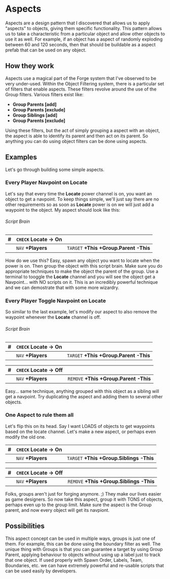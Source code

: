 # Aspects

Aspects are a design pattern that I discovered that allows us to apply "aspects"
to objects, giving them specific functionality. This pattern allows us to take
a characteristic from a particular object and allow other objects to use it as
well. For example, if an object has a aspect of randomly exploding between 60
and 120 seconds, then that should be buildable as a aspect prefab that can be
used on any object.


## How they work

Aspects use a magical part of the Forge system that I've observed to be very
under-used. Within the Object Filtering system, there is a particular set of
filters that enable aspects. These filters revolve around the use of the Group
filters. Various filters exist like:

 - **Group Parents [add]**
 - **Group Parents [exclude]**
 - **Group Siblings [add]**
 - **Group Parents [exclude]**

Using these filters, but the act of simply grouping a aspect with an object, the aspect is able to identify its parent and then act on its parent. So anything you can do using object filters can be done using aspects.


## Examples

Let's go through building some simple aspects.

### Every Player Navpoint on Locate

Let's say that every time the **Locate** power channel is on, you want an
object to get a navpoint. To keep things simple, we'll just say there are no
other requirements so as soon as **Locate** power is on we will just add a
waypoint to the object. My aspect should look like this:

###### Script Brain

| #| `CHECK` **Locate -> On**||
| ---| ---| ---|
|| `NAV` **+Players**| `TARGET` **+This +Group.Parent -This**|

How do we use this? Easy, spawn any object you want to locate when the power is
on. Then group the object with this script brain. Make sure you do appropriate
techniques to make the object the parent of the group. Use a terminal to
tooggle the **Locate** channel and you will see the object get a Navpoint...
with NO scripts on it. This is an incredibly powerful technique and we can
demostrate that with some more wizardry.


### Every Player Toggle Navpoint on Locate

So similar to the last example, let's modify our aspect to also remove the
waypoint whenever the **Locate** channel is off.

###### Script Brain

| #| `CHECK` **Locate -> On**||
| ---| ---| ---|
|| `NAV` **+Players**| `TARGET` **+This +Group.Parent -This**|

| #| `CHECK` **Locate -> Off**||
| ---| ---| ---|
|| `NAV` **+Players**| `REMOVE` **+This +Group.Parent -This**|

Easy... same technique, anything grouped with this object as a sibling will get a navpoint. Try duplicating the aspect and adding them to several other objects.


### One Aspect to rule them all

Let's flip this on its head. Say I want LOADS of objects to get waypoints based on  the locate channel. Let's make a new aspect, or perhaps even modify the old one.

| #| `CHECK` **Locate -> On**||
| ---| ---| ---|
|| `NAV` **+Players**| `TARGET` **+This +Group.Siblings -This**|

| #| `CHECK` **Locate -> Off**||
| ---| ---| ---|
|| `NAV` **+Players**| `REMOVE` **+This +Group.Siblings -This**|

Folks, groups aren't just for forging anymore. ;) They make our lives easier as game designers. So now take this aspect, group it with TONS of objects, perhaps even up to the group limit. Make sure the aspect is the Group parent, and now every object will get its navpiont.


## Possibilities

This aspect concept can be used in multiple ways, groups is just one of them. For example, this can be done using the boundary filter as well. The unique thing with Groups is that you can guarantee a target by using Group Parent, applying behaviour to objects without using up a label just to track that one object. If used properly with Spawn Order, Labels, Team, Boundaries, etc. we can have extremely powerful and re-usable scripts that can be used easily by developers.
